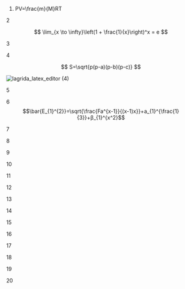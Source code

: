 1. PV=\frac{m}{M}RT



2

$$ \lim_{x \to \infty}\left(1 + \frac{1}{x}\right)^x = e $$




3





4

$$ S=\sqrt{p(p-a)(p-b)(p-c)} $$

![lagrida_latex_editor (4)](https://user-images.githubusercontent.com/114472390/200511004-96e9114e-c1cc-4584-8c5a-1b60ef8027d6.png)



5




6 $$\bar{E_{1}^{2}}=\sqrt{\frac{Fa^{x-1}}{(x-1)x}}+a_{1}^{\frac{1}{3}}+β_{1}^{x^2}$$




7





8



9



10




11



12


13



14



15




16





17




18





19




20

